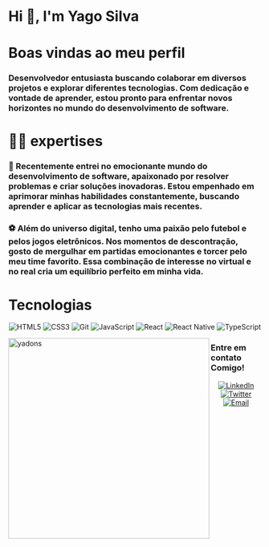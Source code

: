 <h1 align="letf">Hi 👋, I'm Yago Silva</h1>
<h1 align="left">Boas vindas ao meu perfil</h1>

<h3> Desenvolvedor entusiasta buscando colaborar em diversos projetos e explorar diferentes tecnologias. Com dedicação e vontade de aprender, estou pronto para enfrentar novos horizontes no mundo do desenvolvimento de software.</h3>

<h1>👨‍💻 expertises </h1>

<h3>🚀 Recentemente entrei no emocionante mundo do desenvolvimento de software, apaixonado por resolver problemas e criar soluções inovadoras. Estou empenhado em aprimorar minhas habilidades constantemente, buscando aprender e aplicar as tecnologias mais recentes.</h3>

<h3>⚽ Além do universo digital, tenho uma paixão pelo futebol e pelos jogos eletrônicos. Nos momentos de descontração, gosto de mergulhar em partidas emocionantes e torcer pelo meu time favorito. Essa combinação de interesse no virtual e no real cria um equilíbrio perfeito em minha vida.</h3>

<h1>Tecnologias</h1>

<p align="center">
  <img src="https://img.shields.io/badge/HTML5-E34F26?style=for-the-badge&logo=html5&logoColor=white" alt="HTML5">
  <img src="https://img.shields.io/badge/CSS3-1572B6?style=for-the-badge&logo=css3&logoColor=white" alt="CSS3">
  <img src="https://img.shields.io/badge/Git-F05032?style=for-the-badge&logo=git&logoColor=white" alt="Git">
  <img src="https://img.shields.io/badge/JavaScript-F7DF1E?style=for-the-badge&logo=javascript&logoColor=black" alt="JavaScript">
  <img src="https://img.shields.io/badge/React-61DAFB?style=for-the-badge&logo=react&logoColor=black" alt="React">
  <img src="https://img.shields.io/badge/React_Native-61DAFB?style=for-the-badge&logo=react&logoColor=black" alt="React Native">
  <img src="https://img.shields.io/badge/TypeScript-3178C6?style=for-the-badge&logo=typescript&logoColor=white" alt="TypeScript">
</p>

<p><img align="left" width="400" src="https://github-readme-stats.vercel.app/api/top-langs?username=yadons&show_icons=true&locale=en&layout=compact" alt="yadons" /></p>


<h3>Entre em contato Comigo!</h3>
<p align="center" posicion = "bottom">
  <a href="https://www.linkedin.com/in/yago-silva-598a6b1b8" target="_blank" rel="noopener noreferrer">
    <img src="https://img.shields.io/badge/LinkedIn-0077B5?style=for-the-badge&logo=linkedin&logoColor=white" alt="LinkedIn">
  </a>
  <a href="https://twitter.com/yagoss5" target="_blank" rel="noopener noreferrer">
    <img src="https://img.shields.io/badge/Twitter-1DA1F2?style=for-the-badge&logo=twitter&logoColor=white" alt="Twitter">
  </a>
  <a href="mailto:yagosilvager@gmail.com" target="_blank" rel="noopener noreferrer">
    <img src="https://img.shields.io/badge/Email-D14836?style=for-the-badge&logo=gmail&logoColor=white" alt="Email">
  </a>
</p>
